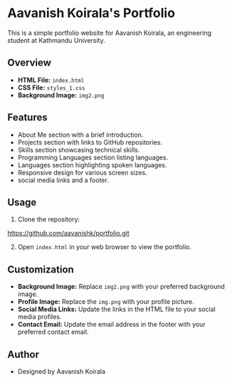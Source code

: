 # Aavanish Koirala's Portfolio

This is a simple portfolio website for Aavanish Koirala, an engineering student at Kathmandu University.

## Overview

- **HTML File:** `index.html`
- **CSS File:** `styles_1.css`
- **Background Image:** `img2.png`

## Features

- About Me section with a brief introduction.
- Projects section with links to GitHub repositories.
- Skills section showcasing technical skills.
- Programming Languages section listing languages.
- Languages section highlighting spoken languages.
- Responsive design for various screen sizes.
- social media links and a footer.

## Usage

1. Clone the repository:

https://github.com/aavanishk/portfolio.git

2. Open `index.html` in your web browser to view the portfolio.

## Customization

- **Background Image:** Replace `img2.png` with your preferred background image.
- **Profile Image:** Replace the `img.png` with your profile picture.
- **Social Media Links:** Update the links in the HTML file to your social media profiles.
- **Contact Email:** Update the email address in the footer with your preferred contact email.

## Author

- Designed by Aavanish Koirala

